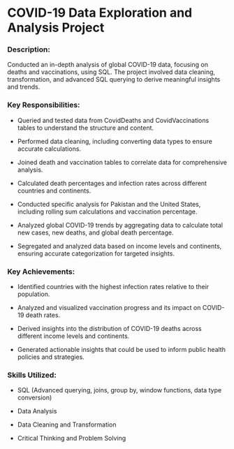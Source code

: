 # COVID-19 Data Exploration and Analysis Project

### Description:
Conducted an in-depth analysis of global COVID-19 data, focusing on deaths and vaccinations, using SQL. The project involved data cleaning, transformation, and advanced SQL querying to derive meaningful insights and trends.

### Key Responsibilities:

* Queried and tested data from CovidDeaths and CovidVaccinations tables to understand the structure and content.

* Performed data cleaning, including converting data types to ensure accurate calculations.

* Joined death and vaccination tables to correlate data for comprehensive analysis.

* Calculated death percentages and infection rates across different countries and continents.

* Conducted specific analysis for Pakistan and the United States, including rolling sum calculations and vaccination percentage.

* Analyzed global COVID-19 trends by aggregating data to calculate total new cases, new deaths, and global death percentage.

* Segregated and analyzed data based on income levels and continents, ensuring accurate categorization for targeted insights.

### Key Achievements:

* Identified countries with the highest infection rates relative to their population.

* Analyzed and visualized vaccination progress and its impact on COVID-19 death rates.

* Derived insights into the distribution of COVID-19 deaths across different income levels and continents.

* Generated actionable insights that could be used to inform public health policies and strategies.

### Skills Utilized:

* SQL (Advanced querying, joins, group by, window functions, data type conversion)

* Data Analysis

* Data Cleaning and Transformation

* Critical Thinking and Problem Solving
